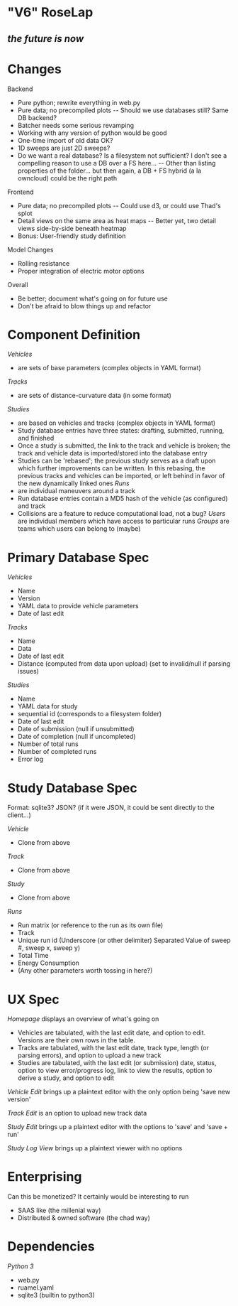 # "V6" RoseLap
## _the future is now_

# Changes

Backend
- Pure python; rewrite everything in web.py
- Pure data; no precompiled plots
-- Should we use databases still? Same DB backend?
- Batcher needs some serious revamping
- Working with any version of python would be good
- One-time import of old data OK? 
- 1D sweeps are just 2D sweeps?
- Do we want a real database? Is a filesystem not sufficient? I don't see a compelling reason to use a DB over a FS here...
-- Other than listing properties of the folder... but then again, a DB + FS hybrid (a la owncloud) could be the right path

Frontend
- Pure data; no precompiled plots
-- Could use d3, or could use Thad's splot
- Detail views on the same area as heat maps
-- Better yet, two detail views side-by-side beneath heatmap
- Bonus: User-friendly study definition

Model Changes
- Rolling resistance
- Proper integration of electric motor options

Overall
- Be better; document what's going on for future use
- Don't be afraid to blow things up and refactor

# Component Definition
*Vehicles*
- are sets of base parameters (complex objects in YAML format)

*Tracks*
- are sets of distance-curvature data (in some format)

*Studies*
- are based on vehicles and tracks (complex objects in YAML format)
- Study database entries have three states: drafting, submitted, running, and finished
- Once a study is submitted, the link to the track and vehicle is broken; the track and vehicle data is imported/stored into the database entry
- Studies can be 'rebased'; the previous study serves as a draft upon which further improvements can be written. In this rebasing, the previous tracks and vehicles can be imported, or left behind in favor of the new dynamically linked ones
*Runs*
- are individual maneuvers around a track 
- Run database entries contain a MD5 hash of the vehicle (as configured) and track
- Collisions are a feature to reduce computational load, not a bug?
*Users* are individual members which have access to particular runs
*Groups* are teams which users can belong to (maybe)

# Primary Database Spec
*Vehicles*
- Name
- Version
- YAML data to provide vehicle parameters
- Date of last edit

*Tracks*
- Name
- Data
- Date of last edit
- Distance (computed from data upon upload) (set to invalid/null if parsing issues)

*Studies*
- Name
- YAML data for study
- sequential id (corresponds to a filesystem folder)
- Date of last edit
- Date of submission (null if unsubmitted)
- Date of completion (null if uncompleted)
- Number of total runs
- Number of completed runs
- Error log

# Study Database Spec
Format: sqlite3? JSON? (if it were JSON, it could be sent directly to the client...)

*Vehicle*
- Clone from above

*Track*
- Clone from above

*Study*
- Clone from above

*Runs*
- Run matrix (or reference to the run as its own file)
- Track
- Unique run id (Underscore (or other delimiter) Separated Value of sweep #, sweep x, sweep y)
- Total Time
- Energy Consumption
- (Any other parameters worth tossing in here?)

# UX Spec
*Homepage* displays an overview of what's going on
- Vehicles are tabulated, with the last edit date, and option to edit. Versions are their own rows in the table.
- Tracks are tabulated, with the last edit date, track type, length (or parsing errors), and option to upload a new track
- Studies are tabulated, with the last edit (or submission) date, status, option to view error/progress log, link to view the results, option to derive a study, and option to edit

*Vehicle Edit* brings up a plaintext editor with the only option being 'save new version'

*Track Edit* is an option to upload new track data

*Study Edit* brings up a plaintext editor with the options to 'save' and 'save + run'

*Study Log View* brings up a plaintext viewer with no options

# Enterprising
Can this be monetized? It certainly would be interesting to run
- SAAS like (the millenial way)
- Distributed & owned software (the chad way)

# Dependencies

*Python 3*
- web.py
- ruamel.yaml
- sqlite3 (builtin to python3)